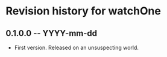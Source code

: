 # Revision history for watchOne

## 0.1.0.0 -- YYYY-mm-dd

* First version. Released on an unsuspecting world.
